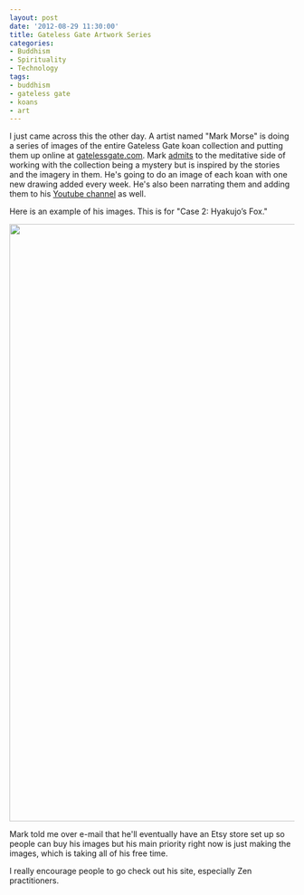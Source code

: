 ```yaml
---
layout: post
date: '2012-08-29 11:30:00'
title: Gateless Gate Artwork Series
categories:
- Buddhism
- Spirituality
- Technology
tags:
- buddhism
- gateless gate
- koans
- art
---
```


I just came across this the other day. A artist named "Mark Morse" is doing a series of images of the entire Gateless Gate koan collection and putting them up online at [gatelessgate.com](http://www.thegatelessgate.com). Mark [admits](http://www.thegatelessgate.com/about/) to the meditative side of working with the collection being a mystery but is inspired by the stories and the imagery in them. He's going to do an image of each koan with one new drawing added every week. He's also been narrating them and adding them to his [Youtube channel](http://www.youtube.com/user/mtmorse) as well. 

Here is an example of his images. This is for "Case 2: Hyakujo’s Fox."

<p style="text-align:center"><a href="http://www.thegatelessgate.com/archive/case-2/"><img src="http://www.openbuddha.com/images/case2.jpg" width="600" height="1055"></a></p>

Mark told me over e-mail that he'll eventually have an Etsy store set up so people can buy his images but his main priority right now is just making the images, which is taking all of his free time.

I really encourage people to go check out his site, especially Zen practitioners.